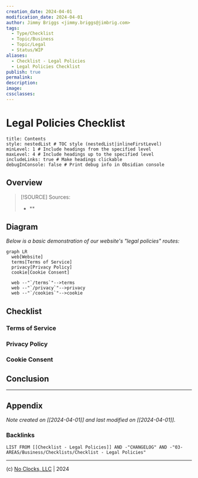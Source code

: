 ```yaml
---
creation_date: 2024-04-01
modification_date: 2024-04-01
author: Jimmy Briggs <jimmy.briggs@jimbrig.com>
tags:
  - Type/Checklist
  - Topic/Business
  - Topic/Legal
  - Status/WIP
aliases:
  - Checklist - Legal Policies
  - Legal Policies Checklist
publish: true
permalink:
description:
image:
cssclasses:
---
```


# Legal Policies Checklist

```table-of-contents
title: Contents 
style: nestedList # TOC style (nestedList|inlineFirstLevel)
minLevel: 1 # Include headings from the specified level
maxLevel: 4 # Include headings up to the specified level
includeLinks: true # Make headings clickable
debugInConsole: false # Print debug info in Obsidian console
```

## Overview

> [!SOURCE] Sources:
> - **

## Diagram

*Below is a basic demonstration of our website's "legal policies" routes:*

```mermaid
graph LR
  web[Website]
  terms[Terms of Service]
  privacy[Privacy Policy]
  cookie[Cookie Consent]

  web --"`/terms`"-->terms
  web --"`/privacy`"-->privacy
  web --"`/cookies`"-->cookie
```

## Checklist

### Terms of Service

### Privacy Policy

### Cookie Consent

## Conclusion

***

## Appendix

*Note created on [[2024-04-01]] and last modified on [[2024-04-01]].*

### Backlinks

```dataview
LIST FROM [[Checklist - Legal Policies]] AND -"CHANGELOG" AND -"03-AREAS/Business/Checklists/Checklist - Legal Policies"
```

***

(c) [No Clocks, LLC](https://github.com/noclocks) | 2024
